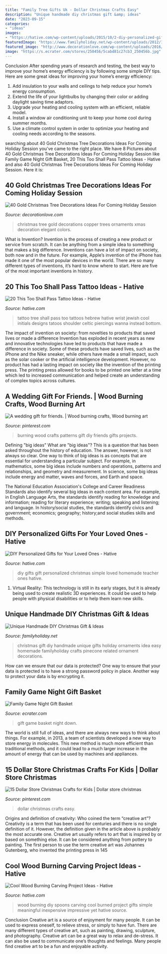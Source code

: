 ```yaml
---
title: "Family Tree Gifts Uk - Dollar Christmas Crafts Easy"
description: "Unique handmade diy christmas gift &amp; ideas"
date: "2023-09-15"
categories:
- "ideas"
images:
- "https://hative.com/wp-content/uploads/2015/10/2-diy-personalized-gift-ideas.jpg"
featuredImage: "https://www.familyholiday.net/wp-content/uploads/2012/12/Unique-Handmade-DIY-Christmas-Gift-Ideas-32.jpg"
featured_image: "http://www.decorationlove.com/wp-content/uploads/2016/10/Gold-Christmas-Tree-Idea.jpg"
image: "https://s.ecrater.com/stores/250456/5cabd81c27cb3_250456b.jpg"
---
```



Conclusion
After spending years of research and testing, the best way to improve your home’s energy efficiency is by following some simple DIY tips. Here are some great ideas for improving your home’s energy efficiency: 
1. Add insulation to your walls and ceilings to help reduce your home’s energy consumption. 
2. Extend the life of your lightbulbs by changing their color or adding daylight saving time adaptors. 
3. Upgrade your heating and cooling system with an efficient, reliable model. 
4. Install a window air conditioning unit to keep your home cool during summer months. 
5. Use a climate control system in order to optimize your heating and cooling needs according to the seasons.

	

		
searching about 40 Gold Christmas Tree Decorations Ideas For Coming Holiday Session you've came to the right place. We have 8 Pictures about 40 Gold Christmas Tree Decorations Ideas For Coming Holiday Session like Family Game Night Gift Basket, 20 This Too Shall Pass Tattoo Ideas - Hative and also 40 Gold Christmas Tree Decorations Ideas For Coming Holiday Session. Here it is:
		
    
## 40 Gold Christmas Tree Decorations Ideas For Coming Holiday Session

<img loading=lazy src="http://www.decorationlove.com/wp-content/uploads/2016/10/Gold-Christmas-Tree-Idea.jpg" onerror="this.onerror=null;this.src='https://tse2.mm.bing.net/th?id=OIP.pGecRi7v9NmBb1xCvcoWSQHaJ4&amp;pid=15.1';" alt="40 Gold Christmas Tree Decorations Ideas For Coming Holiday Session">

_Source: decorationlove.com_

>christmas tree gold decorations copper trees ornaments xmas decoration elegant colors. 

	

What is Invention?
Invention is the process of creating a new product or service from scratch. It can be anything from a simple idea to something that makes a big difference. Inventions can have a lot of impact on society, both now and in the future. For example, Apple’s invention of the iPhone has made it one of the most popular devices in the world. There are so many different types of inventions, it’s hard to know where to start. Here are five of the most important inventions in history.

    
## 20 This Too Shall Pass Tattoo Ideas - Hative

<img loading=lazy src="https://hative.com/wp-content/uploads/2014/03/this-too-shall-pass/9-tree-of-life-and-this-too-shall-pass.jpg" onerror="this.onerror=null;this.src='https://tse1.mm.bing.net/th?id=OIP.CuUPlgA41QV_Ya4lua9FHwHaI4&amp;pid=15.1';" alt="20 This Too Shall Pass Tattoo Ideas - Hative">

_Source: hative.com_

>tattoo tree shall pass too tattoos hebrew hative wrist jewish cool initials designs tatoos shoulder celtic piercings wanna instead bottom. 

	

The impact of invention on society: from novelties to products that saved lives or made a difference
Invention has exploded in recent years as new and innovative technologies have led to products that have made a difference in society. Some of these products have saved lives, such as the iPhone and the Nike sneaker, while others have made a small impact, such as the solar cooker or the artificial intelligence development. However, no product has had a lasting impact on society like the invention of the printing press. The printing press allowed for books to be printed one letter at a time which led to increased communication and helped create an understanding of complex topics across cultures.

    
## A Wedding Gift For Friends. | Wood Burning Crafts, Wood Burning Art

<img loading=lazy src="https://i.pinimg.com/736x/65/ed/47/65ed4778c270dcf86f05b7dd83a8a007--gifts-for-friends-wedding-gifts.jpg" onerror="this.onerror=null;this.src='https://tse1.mm.bing.net/th?id=OIP.4e2GK6uPvpYHe6uUdk0i7wHaJ3&amp;pid=15.1';" alt="A wedding gift for friends. | Wood burning crafts, Wood burning art">

_Source: pinterest.com_

>burning wood crafts patterns gift diy friends gifts projects. 

	

Defining "big ideas"
What are "big ideas"? This is a question that has been asked throughout the history of education. The answer, however, is not always so clear.
One way to think of big ideas is as concepts that are essential for understanding a particular subject. For example, in mathematics, some big ideas include numbers and operations, patterns and relationships, and geometry and measurement. In science, some big ideas include energy and matter, waves and forces, and Earth and space.

The National Education Association's College and Career Readiness Standards also identify several big ideas in each content area. For example, in English Language Arts, the standards identify reading for knowledge and information; reading for literary experience; writing; speaking and listening; and language. In history/social studies, the standards identify civics and government; economics; geography; history;and social studies skills and methods.

    
## DIY Personalized Gifts For Your Loved Ones - Hative

<img loading=lazy src="https://hative.com/wp-content/uploads/2015/10/2-diy-personalized-gift-ideas.jpg" onerror="this.onerror=null;this.src='https://tse2.mm.bing.net/th?id=OIP.yvQ-rF4adZGAd2PesBQPvAHaL9&amp;pid=15.1';" alt="DIY Personalized Gifts for Your Loved Ones - Hative">

_Source: hative.com_

>diy gifts gift personalized christmas simple loved homemade teacher ones hative. 

	

1. Virtual Reality: This technology is still in its early stages, but it is already being used to create realistic 3D experiences. It could be used to help people with physical disabilities or to help them learn new skills.

    
## Unique Handmade DIY Christmas Gift &amp; Ideas

<img loading=lazy src="https://www.familyholiday.net/wp-content/uploads/2012/12/Unique-Handmade-DIY-Christmas-Gift-Ideas-32.jpg" onerror="this.onerror=null;this.src='https://tse2.mm.bing.net/th?id=OIP.Rv0L8wVcVlCr08RNYaVmogHaJ6&amp;pid=15.1';" alt="Unique Handmade DIY Christmas Gift &amp; Ideas">

_Source: familyholiday.net_

>christmas gift diy handmade unique gifts holiday ornaments idea easy homemade familyholiday crafts pinecone related ornament decorations. 

	

How can we ensure that our data is protected?
One way to ensure that your data is protected is to have a strong password policy in place. Another way to protect your data is by encrypting it.

    
## Family Game Night Gift Basket

<img loading=lazy src="https://s.ecrater.com/stores/250456/5cabd81c27cb3_250456b.jpg" onerror="this.onerror=null;this.src='https://tse2.mm.bing.net/th?id=OIP.9Wa27-HFbpNJd9cApLTLLAHaHa&amp;pid=15.1';" alt="Family Game Night Gift Basket">

_Source: ecrater.com_

>gift game basket night down. 

	

The world is still full of ideas, and there are always new ways to think about things. For example, in 2013, a team of scientists developed a new way to store energy in molecules. This new method is much more efficient than traditional methods, and it could lead to a much larger increase in the amount of energy that can be used by machines and appliances.

    
## 15 Dollar Store Christmas Crafts For Kids | Dollar Store Christmas

<img loading=lazy src="https://i.pinimg.com/736x/33/89/38/338938d97bf46d182155ed8e6ee81cf2.jpg" onerror="this.onerror=null;this.src='https://tse2.mm.bing.net/th?id=OIP.nK9lT3kQ1m3DDllmbX1ikgHaM9&amp;pid=15.1';" alt="15 Dollar Store Christmas Crafts for Kids | Dollar store christmas">

_Source: pinterest.com_

>dollar christmas crafts easy. 

	

Origins and definition of creativity: Who coined the term “creative art”?
Creativity is a term that has been used for centuries and there is no single definition of it. However, the definition given in the article above is probably the most accurate one. Creative art usually refers to art that is inspired by or based on something else. It can be considered anything from pottery to painting. The first person to use the term creative art was Johannes Gutenberg, who invented the printing press in 145
    
## Cool Wood Burning Carving Project Ideas - Hative

<img loading=lazy src="https://hative.com/wp-content/uploads/2015/01/wood-burning/5-wood-burning.jpg" onerror="this.onerror=null;this.src='https://tse2.mm.bing.net/th?id=OIP.VJZyysMGDxjXowGEXuUvSQHaK3&amp;pid=15.1';" alt="Cool Wood Burning Carving Project Ideas - Hative">

_Source: hative.com_

>wood burning diy spoons carving cool burned project gifts simple meaningful inexpensive impressive yet hative source. 

	

Conclusion
Creative art is a source of enjoyment for many people. It can be used to express oneself, to relieve stress, or simply to have fun. There are many different types of creative art, such as painting, drawing, sculpture, and photography.
Creative art can be a great way to relax and de-stress. It can also be used to communicate one’s thoughts and feelings. Many people find creative art to be a fun and enjoyable activity.


